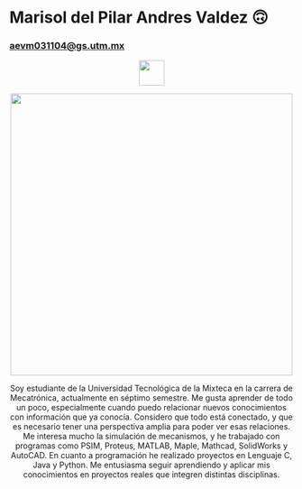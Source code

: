 # Marisol del Pilar Andres Valdez :upside_down_face: 
### aevm031104@gs.utm.mx

<p align="center">
  <img src="https://media.tenor.com/P2jzJOarlwYAAAAi/roblox-forsaken-roblox.gif" width="45">
</p>

<p align="center">
  <img src="https://i.pinimg.com/originals/f2/c7/f6/f2c7f62b7cfa21d1e92088c855aa3bd4.gif" width="500">
</p>

<p align="center">
Soy estudiante de la Universidad Tecnológica de la Mixteca en la carrera de Mecatrónica, actualmente en séptimo semestre.  
Me gusta aprender de todo un poco, especialmente cuando puedo relacionar nuevos conocimientos con información que ya conocía.  
Considero que todo está conectado, y que es necesario tener una perspectiva amplia para poder ver esas relaciones.  
Me interesa mucho la simulación de mecanismos, y he trabajado con programas como PSIM, Proteus, MATLAB, Maple, Mathcad, SolidWorks y AutoCAD.  
En cuanto a programación he realizado proyectos en Lenguaje C, Java y Python.  
Me entusiasma seguir aprendiendo y aplicar mis conocimientos en proyectos reales que integren distintas disciplinas.
</p>
